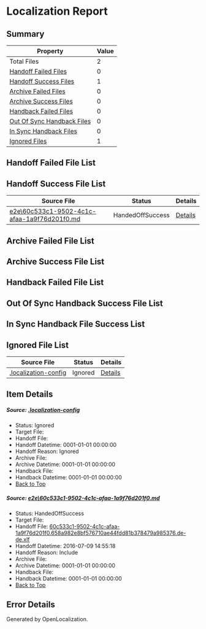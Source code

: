 # <a name='report-top'></a> Localization Report

## Summary
 Property | Value 
 -------- | ----- 
 Total Files | 2
[ Handoff Failed Files ](#handoff-failed-list)| 0
[ Handoff Success Files ](#handoff-success-list)| 1
[ Archive Failed Files ](#archive-failed-list)| 0
[ Archive Success Files ](#archive-success-list)| 0
[ Handback Failed Files ](#handback-failed-list)| 0
[ Out Of Sync Handback Files ](#outofsync-handback-success-list)| 0
[ In Sync Handback Files ](#insync-handback-success-list)| 0
[ Ignored Files ](#ignored-list)| 1

## <a name='handoff-failed-list'></a> Handoff Failed File List

## <a name='handoff-success-list'></a> Handoff Success File List
 Source File | Status | Details 
 ----------- | ------ | ------- 
 [e2e\60c533c1-9502-4c1c-afaa-1a9f76d201f0.md](https://github.com/OpenLocalizationTestOrg/oltest/blob/8875aa79694b78b244d1d8e27f9499a81b31eafe/e2e/60c533c1-9502-4c1c-afaa-1a9f76d201f0.md) | HandedOffSuccess | [Details](#6b57837350bb63aa5fc8d997840fd81b2c8831e81)

## <a name='archive-failed-list'></a> Archive Failed File List

## <a name='archive-success-list'></a> Archive Success File List

## <a name='handback-failed-list'></a> Handback Failed File List

## <a name='outofsync-handback-success-list'></a> Out Of Sync Handback Success File List

## <a name='insync-handback-success-list'></a> In Sync Handback File Success List

## <a name='ignored-list'></a> Ignored File List
 Source File | Status | Details 
 ----------- | ------ | ------- 
 [.localization-config](https://github.com/OpenLocalizationTestOrg/oltest/blob/8875aa79694b78b244d1d8e27f9499a81b31eafe/.localization-config) | Ignored | [Details](#3d4f252ac210baf56311d7e97dcc2db10974dbd20)

## Item Details
##### <a name='3d4f252ac210baf56311d7e97dcc2db10974dbd20'></a> Source: [.localization-config](https://github.com/OpenLocalizationTestOrg/oltest/blob/8875aa79694b78b244d1d8e27f9499a81b31eafe/.localization-config)
* Status: Ignored
* Target File: 
* Handoff File: 
* Handoff Datetime: 0001-01-01 00:00:00
* Handoff Reason: Ignored
* Archive File: 
* Archive Datetime: 0001-01-01 00:00:00
* Handback File: 
* Handback Datetime: 0001-01-01 00:00:00
* [Back to Top](#report-top)

##### <a name='6b57837350bb63aa5fc8d997840fd81b2c8831e81'></a> Source: [e2e\60c533c1-9502-4c1c-afaa-1a9f76d201f0.md](https://github.com/OpenLocalizationTestOrg/oltest/blob/8875aa79694b78b244d1d8e27f9499a81b31eafe/e2e/60c533c1-9502-4c1c-afaa-1a9f76d201f0.md)
* Status: HandedOffSuccess
* Target File: 
* Handoff File: [60c533c1-9502-4c1c-afaa-1a9f76d201f0.658a982e8bf576710ae44fdd81b378479a985376.de-de.xlf](https://github.com/OpenLocalizationTestOrg/olhandoff-e2e/blob/1a9dea0a959042f4594154aaa7274a0b851fd79e/ol-handoff/OpenLocalizationTestOrg/oltest-dede-fly/ci/ht/60c533c1-9502-4c1c-afaa-1a9f76d201f0.658a982e8bf576710ae44fdd81b378479a985376.de-de.xlf)
* Handoff Datetime: 2016-07-09 14:55:18
* Handoff Reason: Include
* Archive File: 
* Archive Datetime: 0001-01-01 00:00:00
* Handback File: 
* Handback Datetime: 0001-01-01 00:00:00
* [Back to Top](#report-top)


## Error Details

Generated by OpenLocalization.
